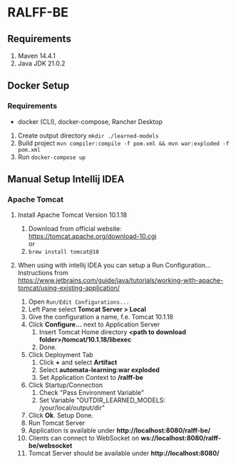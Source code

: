 # RALFF-BE

## Requirements

1. Maven 14.4.1
2. Java JDK 21.0.2

## Docker Setup

### Requirements
* docker (CLI), docker-compose, Rancher Desktop

1. Create output directory ```mkdir ./learned-models```
2. Build project ```mvn compiler:compile -f pom.xml && mvn war:exploded -f pom.xml```
3. Run ```docker-compose up```

## Manual Setup Intellij IDEA

### Apache Tomcat

1. Install Apache Tomcat Version 10.1.18
    1. Download from official website: https://tomcat.apache.org/download-10.cgi  
       or
    2. ```brew install tomcat@10```

2. When using with intellij IDEA you can setup a Run Configuration...  
   Instructions
   from https://www.jetbrains.com/guide/java/tutorials/working-with-apache-tomcat/using-existing-application/
    1. Open `Run/Edit Configurations...`
    2. Left Pane select **Tomcat Server > Local**
    3. Give the configuration a name, f.e. Tomcat 10.1.18
    4. Click **Configure...** next to Application Server
        1. Insert Tomcat Home directory **\<path to download folder\>/tomcat/10.1.18/libexec**
        2. Done.
    5. Click Deployment Tab
        1. Click **+** and select **Artifact**
        2. Select **automata-learning:war exploded**
        3. Set Application Context to **/ralff-be**
    6. Click Startup/Connection
        1. Check "Pass Environment Variable"
        2. Set Variable "OUTDIR_LEARNED_MODELS: /your/local/output/dir"
    7. Click **Ok**. Setup Done.
    8. Run Tomcat Server
    9. Application is available under **http://localhost:8080/ralff-be/**
    10. Clients can connect to WebSocket on **ws://localhost:8080/ralff-be/websocket**
    11. Tomcat Server should be available under **http://localhost:8080/**

[//]: # (### LearnLib/RALib &#40;optional&#41;)

[//]: # ()

[//]: # (Step is optional and only required if one wants to experiment)

[//]: # (if RALib. It is not needed for running the basic Learner Setup.)

[//]: # ()

[//]: # (Before starting, download LearnLib/RALib from https://github.com/LearnLib/ralib.  )

[//]: # (Version in use is 0.1-SNAPSHOT.)

[//]: # ()

[//]: # (1. Open Terminal and navigate to Folder where zip was downloaded)

[//]: # (2. Unzip and navigate to created folder)

[//]: # (3. Execute ```mvn package assembly:single```)

[//]: # (4. Execute ```mvn install:install-file -Dfile=./target/ralib-0.1-SNAPSHOT.jar -DpomFile=pom.xml```)

[//]: # (5. Within this project run ```mvn clean -f pom.xml``` and ```mvn install -f pom.xml```)

[//]: # (6. Add to project pom.xml)

[//]: # (    ```)

[//]: # (    <dependency>)

[//]: # (        <groupId>de.learnlib</groupId>)

[//]: # (        <artifactId>ralib</artifactId>)

[//]: # (        <version>0.1-SNAPSHOT</version>)

[//]: # (    </dependency>)

[//]: # (    ```)